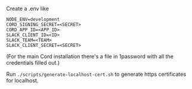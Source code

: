 Create a .env like

```
NODE_ENV=development
CORD_SIGNING_SECRET=<SECRET>
CORD_APP_ID=<APP_ID>
SLACK_CLIENT_ID=<ID>
SLACK_TEAM=<TEAM>
SLACK_CLIENT_SECRET=<SECRET>
```

(For the main Cord installation there's a file in 1password with all the credentials filled out.)

Run `./scripts/generate-localhost-cert.sh` to generate https certificates for localhost.
